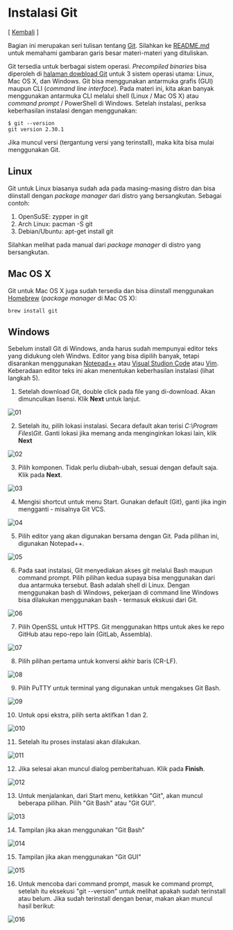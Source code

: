# Instalasi Git

[ [Kembali](README.md) ]

Bagian ini merupakan seri tulisan tentang [Git](https://git-scm.com/). Silahkan ke [README.md](README.md) untuk memahami gambaran garis besar materi-materi yang dituliskan.

Git tersedia untuk berbagai sistem operasi. *Precompiled binaries* bisa diperoleh di [halaman dowbload Git](https://git-scm.com/downloads) untuk 3 sistem operasi utama: Linux, Mac OS X, dan Windows. Git bisa menggunakan antarmuka grafis (GUI) maupun CLI (*command line interface*). Pada materi ini, kita akan banyak menggunakan antarmuka CLI melalui shell (Linux / Mac OS X) atau *command prompt* / PowerShell di Windows. Setelah instalasi, periksa keberhasilan instalasi dengan menggunakan:

```
$ git --version
git version 2.30.1
```

Jika muncul versi (tergantung versi yang terinstall), maka kita bisa mulai menggunakan Git.

## Linux

Git untuk Linux biasanya sudah ada pada masing-masing distro dan bisa diinstall dengan *package manager* dari distro yang bersangkutan. Sebagai contoh:

1. OpenSuSE: zypper in git
2. Arch Linux: pacman -S git
3. Debian/Ubuntu: apt-get install git

Silahkan melihat pada manual dari *package manager* di distro yang bersangkutan. 

## Mac OS X

Git untuk Mac OS X juga sudah tersedia dan bisa diinstall menggunakan [Homebrew](http://brew.sh) (*package manager* di Mac OS X):

```
brew install git
```

## Windows

Sebelum install Git di Windows, anda harus sudah mempunyai editor teks yang didukung oleh Windws. Editor yang bisa dipilih banyak, tetapi disarankan menggunakan [Notepad++](https://notepad-plus-plus.org/) atau [Visual Studion Code](https://code.visualstudio.com/) atau [Vim](https://www.vim.org/). Keberadaan editor teks ini akan menentukan keberhasilan instalasi (lihat langkah 5).

1. Setelah download Git, double click pada file yang di-download. Akan dimunculkan lisensi. Klik **Next** untuk lanjut.

![01](https://ibb.co/hFtW9gd)

2. Setelah itu, pilih lokasi instalasi. Secara default akan terisi *C:\Program Files\Git*. Ganti lokasi jika memang anda menginginkan lokasi lain, klik **Next**

![02](https://ibb.co/C8KhdL0)

3. Pilih komponen. Tidak perlu diubah-ubah, sesuai dengan default saja. Klik pada **Next**.

![03](images/01/install-03.jpg)

4. Mengisi shortcut untuk menu Start. Gunakan default (Git), ganti jika ingin mengganti - misalnya Git VCS.

![04](images/01/install-04.jpg)

5. Pilih editor yang akan digunakan bersama dengan Git. Pada pilihan ini, digunakan Notepad++.

![05](images/01/install-05.jpg)

6. Pada saat instalasi, Git menyediakan akses git melalui Bash maupun command prompt. Pilih pilihan kedua supaya bisa menggunakan dari dua antarmuka tersebut. Bash adalah shell di Linux. Dengan menggunakan bash di Windows, pekerjaan di command line Windows bisa dilakukan menggunakan bash - termasuk ekskusi dari Git.

![06](images/01/install-06.jpg)

7. Pilih OpenSSL untuk HTTPS. Git menggunakan https untuk akes ke repo GitHub atau repo-repo lain (GitLab, Assembla).

![07](images/01/install-07.jpg)

8. Pilih pilihan pertama untuk konversi akhir baris (CR-LF).

![08](images/01/install-08.jpg)

9. Pilih PuTTY untuk terminal yang digunakan untuk mengakses Git Bash.

![09](images/01/install-09.jpg)

10. Untuk opsi ekstra, pilih serta aktifkan 1 dan 2.

![010](images/01/install-10.jpg)

11. Setelah itu proses instalasi akan dilakukan.

![011](images/01/install-11.jpg)

12. Jika selesai akan muncul dialog pemberitahuan. Klik pada **Finish**.

![012](images/01/install-12.jpg)

13. Untuk menjalankan, dari Start menu, ketikkan "Git", akan muncul beberapa pilihan. Pilih "Git Bash" atau "Git GUI".
 
![013](images/01/install-13.jpg)

14. Tampilan jika akan menggunakan "Git Bash"

![014](images/01/install-14.jpg)

15. Tampilan jika akan menggunakan "Git GUI"

![015](images/01/install-15.jpg)

16. Untuk mencoba dari command prompt, masuk ke command prompt, setelah itu eksekusi "git --version" untuk melihat apakah sudah terinstall atau belum. Jika sudah terinstall dengan benar, makan akan muncul hasil berikut:

![016](images/01/install-16.jpg)